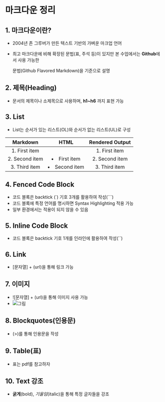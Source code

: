# 마크다운 정리 

## 1. 마크다운이란? 

* 2004년 존 그루버가 만든 텍스트 기반의 가벼운 마크업 언어

* 최고 마크다운에 비해 확장된 문법(표, 주석 등)이 있지만 본 수업에서는 **Github**에서 사용 가능한

  문법(Github Flavored Markdown)을 기준으로 설명

## 2. 제목(Heading)

* 문서의 제목이나 소제목으로 사용하며, **h1~h6** 까지 표현 가능

## 3. List

* List는 순서가 있는 리스트(OL)와 순서가 없는 리스트(UL)로 구성

|    Markdown    |       HTML       | Rendered Output |
| :------------: | :--------------: | :-------------: |
| 1. First item  |       <ol>       |  1. First item  |
| 2. Second item | <li> First item  | 2. Second item  |
| 3. Third item  | <li> Second item |  3. Third item  |

## 4. Fenced Code Block

* 코드 블록은 backtick (`) 기호 3개를 활용하여 작성(```)
* 코드 블록에 특정 언어를 명시하면 Syntax Highlighting 적용 가능
* 일부 환경에서는 적용이 되지 않을 수 있음

## 5. Inline Code Block

* 코드 블록은 backtick 기호 1개를 인라인에 활용하여 작성(``)

## 6. Link

* [문자열] + (url)을 통해 링크 가능

## 7. 이미지

* ![문자열] + (url)을 통해 이미지 사용 가능
* ![그림](C:\Users\MC\Pictures\Screenshots\스크린샷(21).png)

## 8. Blockquotes(인용문)

* (>)를 통해 인용문을 작성

## 9. Table(표)

* 표는 pdf를 참고하자

## 10. Text 강조

* **굵게**(bold), _기울임_(italic)을 통해 특정 글자들을 강조


